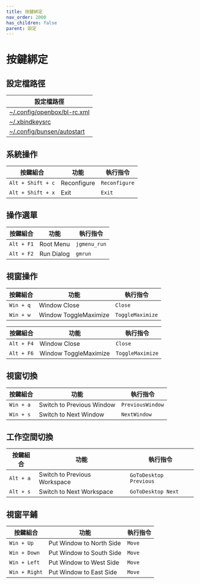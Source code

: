 ```yaml
---
title: 按鍵綁定
nav_order: 2000
has_children: false
parent: 設定
---
```



# 按鍵綁定


## 設定檔路徑

| 設定檔路徑 |
| ----------- |
| [~/.config/openbox/bl-rc.xml](https://github.com/samwhelp/bunsenlabs-adjustment/blob/main/prototype/main/bunsen-config/Main/asset/overlay/etc/skel/.config/openbox/bl-rc.xml#L193-L538) |
| [~/.xbindkeysrc](https://github.com/samwhelp/bunsenlabs-adjustment/blob/main/prototype/main/bunsen-config/Main/asset/overlay/etc/skel/.xbindkeysrc) |
| [~/.config/bunsen/autostart](https://github.com/samwhelp/bunsenlabs-adjustment/blob/main/prototype/main/bunsen-config/Main/asset/overlay/etc/skel/.config/bunsen/autostart#L89-L91) |




## 系統操作

| 按鍵組合           | 功能        | 執行指令             |
| ----------------- | ------------ | -------------------- |
| `Alt + Shift + c` | Reconfigure | `Reconfigure` |
| `Alt + Shift + x` | Exit | `Exit` |




## 操作選單

| 按鍵組合           | 功能        | 執行指令             |
| ----------------- | ------------ | -------------------- |
| `Alt + F1` | Root Menu | `jgmenu_run` |
| `Alt + F2` | Run Dialog | `gmrun` |




## 視窗操作

| 按鍵組合           | 功能        | 執行指令             |
| ----------------- | ------------ | -------------------- |
| `Win + q`         | Window Close    | `Close`        |
| `Win + w`         | Window ToggleMaximize   | `ToggleMaximize`             |


| 按鍵組合           | 功能        | 執行指令             |
| ----------------- | ------------ | -------------------- |
| `Alt + F4`         | Window Close    | `Close`        |
| `Alt + F6`         | Window ToggleMaximize   | `ToggleMaximize`             |




## 視窗切換

| 按鍵組合           | 功能        | 執行指令             |
| ----------------- | ------------ | -------------------- |
| `Win + a`         | Switch to Previous Window    | `PreviousWindow`        |
| `Win + s`         | Switch to Next Window    | `NextWindow`             |




## 工作空間切換

| 按鍵組合           | 功能        | 執行指令             |
| ----------------- | ------------ | -------------------- |
| `Alt + a`         | Switch to Previous Workspace    | `GoToDesktop Previous`        |
| `Alt + s`         | Switch to Next Workspace    | `GoToDesktop Next`             |





## 視窗平鋪

| 按鍵組合           | 功能        | 執行指令             |
| ----------------- | ------------ | -------------------- |
| `Win + Up`         | Put Window to North Side   | `Move`        |
| `Win + Down`         | Put Window to South Side    | `Move`             |
| `Win + Left`         | Put Window to West Side   | `Move`        |
| `Win + Right`         | Put Window to East Side    | `Move`             |
